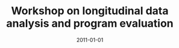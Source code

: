 ---
title: "Workshop on longitudinal data analysis and program evaluation"
collection: teaching
type: "Workshop"
permalink: /teaching/2011-longitudinal-data
venue: "National Institute for Educational Assessment and Evaluation (INEE)"
date: 2011-01-01
location: " Mexico City, Mexico"
---